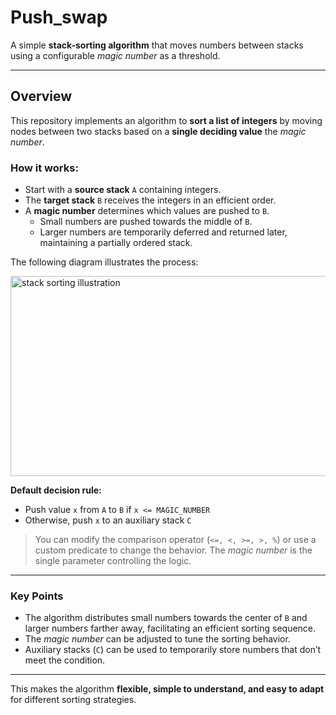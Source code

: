 # Push_swap

A simple **stack-sorting algorithm** that moves numbers between stacks using a configurable *magic number* as a threshold.

---

## Overview

This repository implements an algorithm to **sort a list of integers** by moving nodes between two stacks based on a **single deciding value** the *magic number*.  

### How it works:

- Start with a **source stack** `A` containing integers.  
- The **target stack** `B` receives the integers in an efficient order.  
- A **magic number** determines which values are pushed to `B`.  
  - Small numbers are pushed towards the middle of `B`.  
  - Larger numbers are temporarily deferred and returned later, maintaining a partially ordered stack.  

The following diagram illustrates the process:  

<img width="505" height="320" alt="stack sorting illustration" src="https://github.com/user-attachments/assets/9ed8db1d-b9ed-4e6d-8754-9fed63c76189" />

**Default decision rule:**

- Push value `x` from `A` to `B` if `x <= MAGIC_NUMBER`  
- Otherwise, push `x` to an auxiliary stack `C`

> You can modify the comparison operator (`<=, <, >=, >, %`) or use a custom predicate to change the behavior. The *magic number* is the single parameter controlling the logic.

---

### Key Points

- The algorithm distributes small numbers towards the center of `B` and larger numbers farther away, facilitating an efficient sorting sequence.  
- The *magic number* can be adjusted to tune the sorting behavior.  
- Auxiliary stacks (`C`) can be used to temporarily store numbers that don’t meet the condition.  

---

This makes the algorithm **flexible, simple to understand, and easy to adapt** for different sorting strategies.

